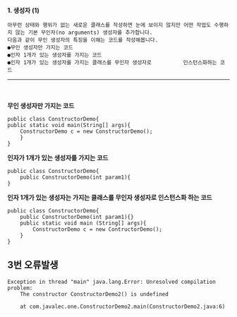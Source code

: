 **1. 생성자 (1)**

```
아무런 상태와 행위가 없는 새로운 클래스를 작성하면 눈에 보이지 않지만 어떤 작업도 수행하지 않는 기본 무인자(no arguments) 생성자를 추가합니다.
다음과 같이 무인 생성자의 특징을 이해는 코드를 작성해봅니다.
●무인 생성자만 가지는 코드
●인자 1개가 있는 생성자를 가지는 코드
●인자 1개가 있는 생성자를 가지는 클래스를 무인자 생성자로          인스턴스화하는 코드

```
--------------------------------------------------
<br><br>
__무인 생성자만 가지는 코드__
```
public class ConstructorDemo{
public static void main(String[] args){
    ConstructorDemo c = new ConstructorDemo();
    }
}
```
__인자가 1개가 있는 생성자를 가지는 코드__
```
public class ConstructorDemo{
    public ConstructorDemo(int param1){
}
```
__인자 1개가 있는 생성자는 가지는 클래스를 무인자 생성자로 인스턴스화 하는 코드__
```
public class ConstructorDemo{
    public ConstructorDemo(int param1){}
    public static void main (String[] args){
        ConstructorDemo c = new ContructorDemo();
    }
}
```
## 3번 오류발생
```
Exception in thread "main" java.lang.Error: Unresolved compilation problem: 
	The constructor ConstructorDemo2() is undefined

	at com.javalec.one.ConstructorDemo2.main(ConstructorDemo2.java:6)
```